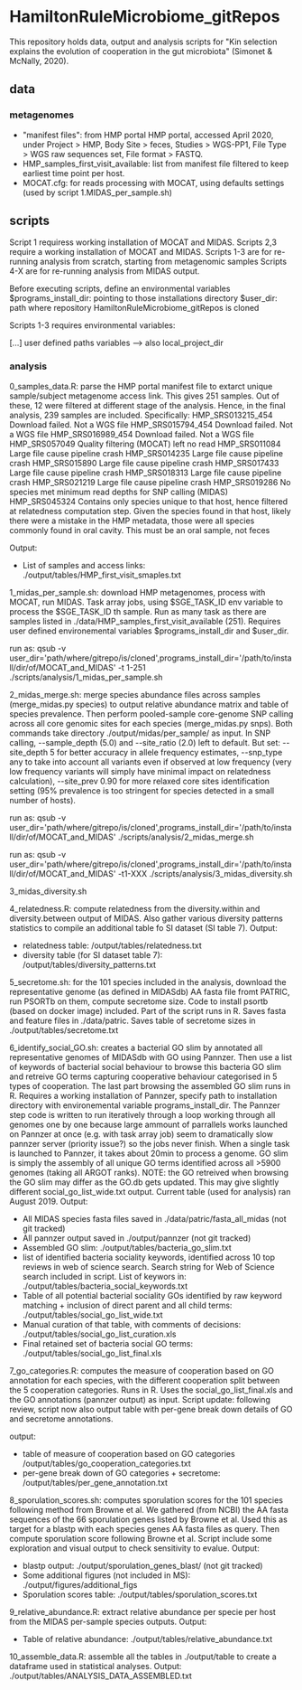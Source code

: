 # HamiltonRuleMicrobiome_gitRepos
 
This repository holds data, output and analysis scripts for "Kin selection explains the evolution of cooperation in the gut microbiota" (Simonet & McNally, 2020).


## data

### metagenomes

- "manifest files": from HMP portal HMP portal, accessed April 2020, under Project > HMP, Body Site > feces, Studies > WGS-PP1, File Type > WGS raw sequences set, File format > FASTQ.
- HMP_samples_first_visit_available: list from manifest file filtered to keep earliest time point per host.
- MOCAT.cfg: for reads processing with MOCAT, using defaults settings (used by script 1.MIDAS_per_sample.sh)



## scripts

Script 1 requiress working installation of MOCAT and MIDAS. Scripts 2,3 require a working installation of MOCAT and MIDAS.
Scripts 1-3 are for re-running analysis from scratch, starting from metagenomic samples
Scripts 4-X are for re-running analysis from MIDAS output.

Before executing scripts, define an environmental variables
$programs_install_dir: pointing to those installations directory
$user_dir: path where repository HamiltonRuleMicrobiome_gitRepos is cloned

Scripts 1-3 requires environmental variables:

[...] user defined paths variables --> also local_project_dir

### analysis


0_samples_data.R: parse the HMP portal manifest file to extarct unique sample/subject metagenome access link. This gives 251 samples. Out of these, 12 were filtered at different stage of the analysis. Hence, in the final analysis, 239 samples are included. Specifically:
HMP_SRS013215_454	Download failed. Not a WGS file
HMP_SRS015794_454	Download failed. Not a WGS file
HMP_SRS016989_454	Download failed. Not a WGS file
HMP_SRS057049	Quality filtering (MOCAT) left no read
HMP_SRS011084	Large file cause pipeline crash
HMP_SRS014235	Large file cause pipeline crash
HMP_SRS015890	Large file cause pipeline crash
HMP_SRS017433	Large file cause pipeline crash
HMP_SRS018313	Large file cause pipeline crash
HMP_SRS021219	Large file cause pipeline crash
HMP_SRS019286	No species met minimum read depths for SNP calling (MIDAS)
HMP_SRS045324	Contains only species unique to that host, hence filtered at relatedness computation step. Given the species found in that host, likely there were a mistake in the HMP metadata, those were all species commonly found in oral cavity. This must be an oral sample, not feces

Output:
- List of samples and access links: ./output/tables/HMP_first_visit_smaples.txt

1_midas_per_sample.sh: download HMP metagenomes, process with MOCAT, run MIDAS. Task array jobs, using $SGE_TASK_ID env variable to process the $SGE_TASK_ID th sample. Run as many task as there are samples listed in ./data/HMP_samples_first_visit_available (251). Requires user defined environemental variables $programs_install_dir and $user_dir.

run as: 
qsub -v user_dir='path/where/gitrepo/is/cloned',programs_install_dir='/path/to/install/dir/of/MOCAT_and_MIDAS' -t 1-251 ./scripts/analysis/1_midas_per_sample.sh


2_midas_merge.sh: merge species abundance files across samples (merge_midas.py species) to output relative abundance matrix and table of species prevalence. Then perform pooled-sample core-genome SNP calling across all core genomic sites for each species (merge_midas.py snps). Both commands take directory ./output/midas/per_sample/ as input. In SNP calling, --sample_depth (5.0) and --site_ratio (2.0) left to default. But set: --site_depth 5 for better accuracy in allele frequency estimates, --snp_type any to take into account all variants even if observed at low frequency (very low frequency variants will simply have minimal impact on relatedness calculation), --site_prev 0.90 for more relaxed core sites identification setting (95% prevalence is too stringent for species detected in a small number of hosts).

run as:
qsub -v user_dir='path/where/gitrepo/is/cloned',programs_install_dir='/path/to/install/dir/of/MOCAT_and_MIDAS' ./scripts/analysis/2_midas_merge.sh


run as:
qsub -v user_dir='path/where/gitrepo/is/cloned',programs_install_dir='/path/to/install/dir/of/MOCAT_and_MIDAS' -t1-XXX ./scripts/analysis/3_midas_diversity.sh

3_midas_diversity.sh



4_relatedness.R: compute relatedness from the diversity.within and diversity.between output of MIDAS. Also gather various diversity patterns statistics to compile an additional table fo SI dataset (SI table 7).
Output:
- relatedness table: /output/tables/relatedness.txt
- diversity table (for SI dataset table 7): /output/tables/diversity_patterns.txt



5_secretome.sh: for the 101 species included in the analysis, download the representative genome (as defined in MIDASdb) AA fasta file fromt PATRIC, run PSORTb on them, compute secretome size. Code to install psortb (based on docker image) included. Part of the script runs in R. Saves fasta and feature files in ./data/patric. Saves table of secretome sizes in ./output/tables/secretome.txt



6_identify_social_GO.sh: creates a bacterial GO slim by annotated all representative genomes of MIDASdb with GO using Pannzer. Then use a list of keywords of bacterial social behaviour to browse this bacteria GO slim and retreive GO terms capturing cooperative behaviour categorised in 5 types of cooperation. The last part browsing the assembled GO  slim runs in R. Requires a working installation of Pannzer, specify path to installation directory with environemental variable programs_install_dir. The Pannzer step code is written to run iteratively through a loop working through all genomes one by one because large ammount of parrallels works launched on Pannzer at once (e.g. with task array job) seem to dramatically slow pannzer server (priority issue?) so the jobs never finish. When a single task is launched to Pannzer, it takes about 20min to process a genome. GO slim is simply the assembly of all unique GO terms identified across all >5900 genomes (taking all ARGOT ranks).
NOTE: the GO retreived when browsing the GO slim may differ as the GO.db gets updated. This may give slightly different social_go_list_wide.txt output. Current table (used for analysis) ran August 2019.
Output:
- All MIDAS species fasta files saved in ./data/patric/fasta_all_midas (not git tracked)
- All pannzer output saved in ./output/pannzer (not git tracked)
- Assembled GO slim: ./output/tables/bacteria_go_slim.txt
- list of identified bacteria sociality keywords, identified across 10 top reviews in web of science search. Search string for Web of Science search  included in script. List of keywors in: ./output/tables/bacteria_social_keywords.txt
- Table of all potential bacterial sociality GOs identified by raw keyword matching  + inclusion of direct parent and all child terms: ./output/tables/social_go_list_wide.txt
- Manual curation of that table, with comments of decisions: ./output/tables/social_go_list_curation.xls
- Final retained set of bacteria social GO terms: ./output/tables/social_go_list_final.xls


7_go_categories.R: computes the measure of cooperation based on GO annotation for each species, with the different cooperation split between the 5 cooperation categories. Runs in R. Uses the social_go_list_final.xls and the GO annotations (pannzer output) as input.
Script update: following review, script now also output table with per-gene break down details of GO and secretome annotations.

output:
- table of measure of cooperation based on GO categories /output/tables/go_cooperation_categories.txt 
- per-gene break down of GO categories + secretome: /output/tables/per_gene_annotation.txt 


8_sporulation_scores.sh: computes sporulation scores for the 101 species following method from Browne et al. We gathered (from NCBI) the AA fasta sequences of the 66 sporulation genes listed by Browne et al. Used this as target for a blastp with each species genes AA fasta files as query. Then compute sporulation score following Browne et al. Script include some exploration and visual output to check sensitivity to evalue. 
Output:
- blastp output: ./output/sporulation_genes_blast/ (not git tracked)
- Some additional figures (not included in MS): ./output/figures/additional_figs 
- Sporulation scores table: ./output/tables/sporulation_scores.txt


9_relative_abundance.R: extract relative abundance per specie per host from the MIDAS per-sample species outputs.
Output:
- Table of relative abundance: ./output/tables/relative_abundance.txt

10_assemble_data.R: assemble all the tables in ./output/table to create a dataframe used in statistical analyses.
Output: ./output/tables/ANALYSIS_DATA_ASSEMBLED.txt


